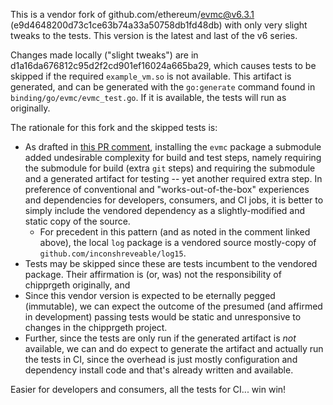 
This is a vendor fork of github.com/ethereum/evmc@v6.3.1 (e9d4648200d73c1ce63b74a33a50758db1fd48db) with only
very slight tweaks to the tests.  This version is the latest and last of the v6 series.

Changes made locally ("slight tweaks") are in d1a16da676812c95d2f2cd901ef16024a665ba29, which causes
tests to be skipped if the required `example_vm.so` is not available. This artifact
is generated, and can be generated with the `go:generate` command found in 
`binding/go/evmc/evmc_test.go`. If it is available, the tests will run as originally.

The rationale for this fork and the skipped tests is:
- As drafted in [this PR comment](https://github.com/etclabscore/chipprgeth/pull/57#issuecomment-656170790),
  installing the `evmc` package a submodule added undesirable complexity for build and test steps, namely
  requiring the submodule for build (extra `git` steps) and requiring the submodule and a generated artifact
  for testing -- yet another required extra step. In preference of conventional and "works-out-of-the-box"
  experiences and dependencies for developers, consumers, and CI jobs, it is better to simply include the
  vendored dependency as a slightly-modified and static copy of the source.
  + For precedent in this pattern (and as noted in the comment linked above), the local `log` package
    is a vendored source mostly-copy of `github.com/inconshreveable/log15`. 
- Tests may be skipped since these are tests incumbent to the vendored package. Their affirmation is (or, was)
  not the responsibility of chipprgeth originally, and
- Since this vendor version is expected to be eternally pegged (immutable), we can expect the outcome
  of the presumed (and affirmed in development) passing tests would be static and unresponsive to changes
  in the chipprgeth project.
- Further, since the tests are only run if the generated artifact is _not_ available, we can
  and do expect to generate the artifact and actually run the tests in CI, since the overhead is just
  mostly configuration and dependency install code and that's already written and available.

Easier for developers and consumers, all the tests for CI... win win!





